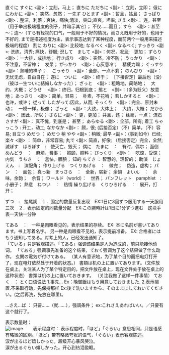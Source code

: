 直ぐに すぐに  <副>：立刻，马上；
直ちに ただちに <副>： 立刻，立即；
俄に にわかに <副>： 突然，忽然；
一先ず ひとまず <副>：暂且，姑且；
さっぱり <副>：整洁，利落；爽快，痛快;清淡，爽口;直爽，坦率;
さえ  <副>： 连，甚至（用于举出极端程度的例子，并暗示其它）； 不仅……而且； 
すら　<副>：甚至～；连～（すら有轻视的口气，一般用于不好的情况，而さえ既用于好的，也用于不好的, まで是描述程度为主，表示事态达到了某种程度，而前两个一般用来描述极端的程度）
割に わりに <副>: 比较地; 
なるべく <副>: なるべく;
すっきり <副>: 洗练，清秀; 痛快，舒服;
況して　まして <副>：何况，况且;　更加；
ずらり　<副>：一大排，成排地；
行き成り　<副>：突然，冷不防；
うっかり　<副>：不注意，不留神；　发呆；
がっかり　<副>：心灰意冷；　精疲力竭；
ぐっすり　<副>：熟睡的样子；　
ごっそり　<副>：全部、一点不剩；
のんびり　<副>：无忧无虑，自由自在；
遂に　ついに　<副>：终于；　［下接否定］最后也（没）（彼は一生ついに結婚しなかった）；
ざっと　<副>：粗略地，简略地；　大约，大概；
どうせ 　<副>：终归，归根到底；
態と　<副>：（多为贬义）故意地；
あっさり　<副>：简单，轻易；　朴素，不花哨；
若しかすると　<副>：也许，或许；
従って したがって:因此，从而;
そっくり　<副>：完全、原封未动；　一模一样，极像；
ざっと　<副>：大致，大体上；　大约，大概；
だから  <副>： 因此，所以；
さらに <副>： 更，更加； 并且，还； 丝毫，一点；
流石 さすが <副>： 真不愧，到底是； 甚至；
あらゆる <副>：全部，所有;
着工 ちゃっこう : 开工，动工;
なかなか <副>： 颇，很;  (后接否定）（不）简单，（不）容易;
目立つ めだつ ： めだつ
稍 やや <副>：稍微;
最早 <副>：（事到如今）已经;
楽々 <副> ： 简单，非常容易;
丸で  <副>: 简直，好像; （后接否定）完全，全然;
滅ぼす　ほろぼす　:　使灭亡、毁灭；
偶に　たまに　：　有时，偶尔；
面倒　めんどう　：　麻烦，费事；　照顾，照料；
びっくり　<副>：　吃惊，受惊；
内気　うちき　：　羞怯，腼腆；
知的 ちてき ： 智慧的，理智的；
助演　じょえん　:　演配角；
作り上げる　つくりあげる　：　做完；　伪造，虚构；
パン　：　面包；
真っ新　まっさら　：　全新，崭新；
余韻　よいん　：　余味，余韵；　余音；
ワールド（world）：　世界；
パンフレット　pamphlet　:　小册子；
熱意　ねつい　：　热情
繰り広げる　くりひろげる　：　展开，打开；　

ずつ　:　接尾詞　１．固定的数量反复出现　EX:1日に3回ずつ服用する一天服用三次　２．表示固定的同数量分配　EX:この腕時計は1日に1分ずつ進む　这块手表一天快一分钟


てある　：　一种是肉眼看见的，表示结果的存续。 EX: 本に名前が書いてあります。书上写着名字。  另一种是肉眼看不见的，表示提前准备。   EX: 合格者にはもう通知してある。对考上的人，已经发出通知了。  
「ている」只是客观描述。「てある」强调该结果是人为造成的，前只能接他动词。 「てある」强调事先准备的这个结果，ておく强调为了这个结果做了什么动作。
玄関の電気が付けてある。 （某人有意识地，为了某个目的而把电灯打开了，现在电灯依然处于开着的状态。）
書類は机の上に置いてあります。（文件放在桌上。关注某人为了某个特定目的，把文件放在桌上，现在文件处于放在桌上的这种状态）
書類は机の上に置いておきます。 （关注我做了这样一件事情）
ておく　： とく口语说法  1.事先...  Ex：晩御飯はもう用意しておきました.   2.表示搁置.不采取行动，先保持那样  Ex:後で洗いますから、そのままにしておいてください。(之后再洗，先放在哪里)。


…さえ…ば ： 只要……（就……），强调条件；  ex:これさえあればいい。／只要有这个就行了。

表示数量时：  
![image](https://github.com/DamaKiller/LargeleafHydrangea/assets/96570699/a5ec9951-155c-4b9d-a65d-287163d10451)　　
表示程度时：
表示程度时，「ほど」「ぐらい」意思相同，只是语感有略微的区别。「ほど」带有略微夸张的语气，「ぐらい」表示客观陈述。    
涙が出るほど嬉しかった。超级开心暴风哭泣。  
涙が出るぐらい嬉しかった。开心到热泪盈眶。   

